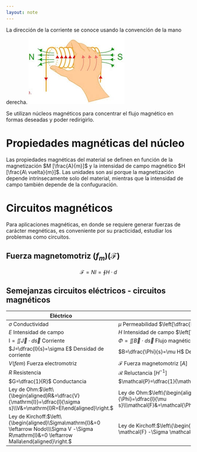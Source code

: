 ```yaml
---
layout: note
---
```


La dirección de la corriente se conoce usando la convención de la mano derecha.
![3039197191b366c549cab5e2a8b62ec1.png](../../img/e91d7e6a9c1d4d28a84e67a3e7c8cf27.png)

Se utilizan núcleos magnéticos para concentrar el flujo magnético en formas deseadas y poder redirigirlo.

# Propiedades magnéticas del núcleo
Las propiedades magnéticas del material se definen en función de la magnetización $M [\frac{A}{m}]$ y la intensidad de campo magnético $H [\frac{A\ vuelta}{m}]$. Las unidades son así porque la magnetización depende intrínsecamente solo del material, mientras que la intensidad de campo también depende de la confuguración.

# Circuitos magnéticos
Para aplicaciones magnéticas, en donde se requiere generar fuerzas de carácter megnéticas, es conveniente por su practicidad, estudiar los problemas como circuitos.

## Fuerza magnetomotriz ($f_m$)($\mathcal{F}$)

$$\mathcal{F}=NI=\oint H\cdot d$$

## Semejanzas circuitos eléctricos - circuitos magnéticos

|Eléctrico|Magnético|
|---|---|
|$\sigma$ Conductividad|$\mu$ Permeabilidad $\left[\dfrac{H}{m}\right]$|
|$E$ Intensidad de campo|$H$ Intensidad de campo $\left[\dfrac{Av}{m}\right]$|
|$\mathrm{I}=\iint\vec{J}\cdot d\vec{s}$ Corriente|$\Phi=\iint \vec{B}\cdot d\vec{s}$ Flujo magnético [$Wb$]|
|$J=\dfrac{I}{s}=\sigma E$ Densidad de corriente|$B=\dfrac{\Phi}{s}=\mu H$ Densidad de flujo [$T$]|
|$V$($fem$) Fuerza electromotriz|$\mathcal{F}$ Fuerza magnetomotriz [$A$]|
|$R$ Resistencia|$\mathcal{R}$ Reluctancia [$H^{-1}$]|
|$G=\dfrac{1}{R}$ Conductancia| $\mathcal{P}=\dfrac{1}{\mathcal{R}}$ Permeancia [$H$]|
|Ley de Ohm:$\left\{\begin{aligned}R&=\dfrac{V}{\mathrm{I}}=\dfrac{l}{\sigma s}\\V&=\mathrm{I}R=El\end{aligned}\right.$|Ley de Ohm:$\left\{\begin{aligned}\mathcal{R}&=\dfrac{\mathcal{F}}{\Phi}=\dfrac{l}{\mu s}\\\mathcal{F}&=\mathcal{\Phi}\mathcal{R}=Hl=N\mathrm{I}\end{aligned}\right.$|
|Ley de Kirchoff:$\left\{\begin{aligned}\Sigma\mathrm{I}&=0 \leftarrow Nodo\\\Sigma V -\Sigma R\mathrm{I}&=0 \leftarrow Malla\end{aligned}\right.$|Ley de Kirchoff:$\left\{\begin{aligned}\Sigma\Phi&=0 \leftarrow Nodo\\\Sigma \mathcal{F} -\Sigma \mathcal{R}\Phi&=0 \leftarrow Malla\end{aligned}\right.$|
